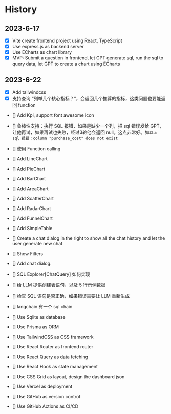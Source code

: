 # History

## 2023-6-17

- [x] Vite create frontend project using React, TypeScript
- [x] Use express.js as backend server
- [x] Use ECharts as chart library
- [x] MVP: Submit a question in frontend, let GPT generate sql, run the sql to query data, let GPT to create a chart using ECharts

## 2023-6-22

- [x] Add tailwindcss
- [x] 支持查询 “列举几个核心指标？”，会返回几个推荐的指标，这类问题也要能返回 function
- [] Add Kpi, support font awesome icon

- [] 鲁棒性支持：执行 SQL 报错，如果是缺少一个列，把 sql 错误发给 GPT，让他再试，如果再试也失败，经过3轮他会返回 null。这点非常好。如`以上 sql 报错：column "purchase_cost" does not exist`
- [] 使用 Function calling


- [] Add LineChart
- [] Add PieChart
- [] Add BarChart
- [] Add AreaChart
- [] Add ScatterChart
- [] Add RadarChart
- [] Add FunnelChart
- [] Add SimpleTable

- [] Create a chat dialog in the right to show all the chat history and let the user generate new chat


- [] Show Filters
- [] Add chat dialog.
- [] SQL Explorer[ChatQuery] 如何实现
- [] 给 LLM 提供创建表语句，以及 5 行示例数据
- [] 检查 SQL 语句是否正确，如果错误需要让 LLM 重新生成
- [] langchain 有一个 sql chain

- [] Use Sqlite as database
- [] Use Prisma as ORM
- [] Use TailwindCSS as CSS framework
- [] Use React Router as frontend router
- [] Use React Query as data fetching
- [] Use React Hook as state management
- [] Use CSS Grid as layout, design the dashboard json
- [] Use Vercel as deployment
- [] Use GitHub as version control
- [] Use GitHub Actions as CI/CD
